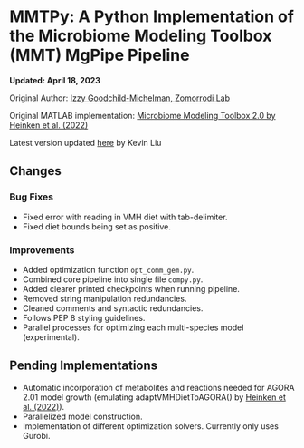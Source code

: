 # MMTPy: A Python Implementation of the Microbiome Modeling Toolbox (MMT) MgPipe Pipeline

__Updated: April 18, 2023__

Original Author: [Izzy Goodchild-Michelman, Zomorrodi Lab](https://github.com/zomorrodilab/izzy-gm/commits?author=zomorrodilab)

Original MATLAB implementation: [Microbiome Modeling Toolbox 2.0 by Heinken et al. (2022)](https://pubmed.ncbi.nlm.nih.gov/35157025/)

Latest version updated [here](https://github.com/kevinliu-bmb/MMTPy) by Kevin Liu

## Changes

### Bug Fixes

* Fixed error with reading in VMH diet with tab-delimiter.
* Fixed diet bounds being set as positive.

### Improvements

* Added optimization function ```opt_comm_gem.py```.
* Combined core pipeline into single file ```compy.py```.
* Added clearer printed checkpoints when running pipeline.
* Removed string manipulation redundancies.
* Cleaned comments and syntactic redundancies.
* Follows PEP 8 styling guidelines.
* Parallel processes for optimizing each multi-species model (experimental).

## Pending Implementations

* Automatic incorporation of metabolites and reactions needed for AGORA 2.01 model growth (emulating adaptVMHDietToAGORA() by [Heinken et al. (2022)](https://pubmed.ncbi.nlm.nih.gov/35157025/)).
* Parallelized model construction.
* Implementation of different optimization solvers. Currently only uses Gurobi.
